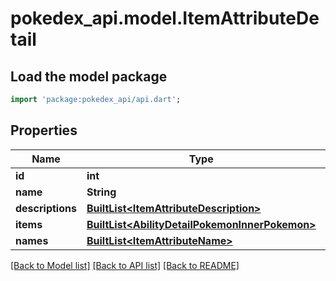 # pokedex_api.model.ItemAttributeDetail

## Load the model package
```dart
import 'package:pokedex_api/api.dart';
```

## Properties
Name | Type | Description | Notes
------------ | ------------- | ------------- | -------------
**id** | **int** |  | 
**name** | **String** |  | 
**descriptions** | [**BuiltList&lt;ItemAttributeDescription&gt;**](ItemAttributeDescription.md) |  | 
**items** | [**BuiltList&lt;AbilityDetailPokemonInnerPokemon&gt;**](AbilityDetailPokemonInnerPokemon.md) |  | 
**names** | [**BuiltList&lt;ItemAttributeName&gt;**](ItemAttributeName.md) |  | 

[[Back to Model list]](../README.md#documentation-for-models) [[Back to API list]](../README.md#documentation-for-api-endpoints) [[Back to README]](../README.md)


